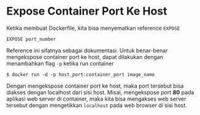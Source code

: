 # Expose Container Port Ke Host

Ketika membuat Dockerfile, kita bisa menyematkan reference ```EXPOSE```

```
EXPOSE port_number
```

Reference ini sifatnya sebagai dokumentasi. Untuk benar-benar mengekspose container port ke host, dapat dilakukan dengan menambahkan flag ```-p``` ketika run container

```
$ docker run -d -p host_port:container_port image_name
```

Dengan mengekspose container port ke host, maka port tersebut bisa diakses dengan localhost dari sisi host. Misal, mengekspose port **80** pada aplikasi web server di container, maka kita bisa mengakses web server tersebut dengan mengetikkan ```localhost``` pada web browser di sisi host.